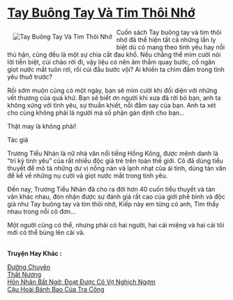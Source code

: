 <a href="https://utruyen.com/truyen/tay-buong-tay-va-tim-thoi-nho/20869/" title="Tay Buông Tay Và Tim Thôi Nhớ"><h1>Tay Buông Tay Và Tim Thôi Nhớ</h1></a><div style="display:table"><img align="right" style="float: left; padding: 10px;" src="https://utruyen.com/images/story/200x260/tay-buong-tay-va-tim-thoi-nho.jpg" alt="Tay Buông Tay Và Tim Thôi Nhớ">Cuốn sách Tay buông tay và tim thôi nhớ đã thể hiện tất cả những lần ly biệt dù có mang theo tình yêu hay nỗi thù hận, cũng đều là một sự chia cắt đau khổ. Nếu chẳng thể mỉm cười nói lời tiễn biệt, cúi chào rời đi, vậy liệu có nên âm thầm quay bước, cố ngăn giọt nước mắt tuôn rơi, rồi cúi đầu bước vội? Ai khiến ta chìm đắm trong tình yêu thuở trước?<p></p>Rồi sớm muộn cũng có một ngày, bạn sẽ mỉm cười khi đối diện với những vết thương của quá khứ. Bạn sẽ biết ơn người khi xưa đã rời bỏ bạn, anh ta không xứng với tình yêu, sự thuần khiết, nỗi đắm say của bạn. Anh ta xét cho cùng không phải là người mà số phận gán định cho bạn...<p></p>Thật may là không phải!<p></p>Tác giả<p></p>Trương Tiểu Nhàn là nữ nhà văn nổi tiếng Hồng Kông, được mệnh danh là “tri kỷ tình yêu” của rất nhiều độc giả trẻ trên toàn thế giới. Cô đã dùng tiểu thuyết để mô tả những dư vị nồng nàn và lạnh nhạt của ái tình, dùng tản văn để kể về những nụ cười và giọt nước mắt trong tình yêu.<p></p>Đến nay, Trương Tiểu Nhàn đã cho ra đời hơn 40 cuốn tiểu thuyết và tản văn khác nhau, đón nhận được sự đánh giá rất cao của giới phê bình và độc giả như Tay buông tay và tim thôi nhớ, Kiếp này em từng có anh, Tìm thấy nhau trong nỗi cô đơn…<p></p>Một người cũng có thể, nhưng phải có hai người, hai cái miệng và hai cái tôi mới có thể bùng lên cãi vã.</div><p><br><b>Truyện Hay Khác :</b></p><a href="https://utruyen.com/truyen/duong-chuyen/20867/" alt="Đường Chuyên">Đường Chuyên</a><br/><a href="https://truyenngontinhay.wordpress.com/2019/10/03/that-nuong/" alt="Thất Nương">Thất Nương</a><br/><a href="https://truyenngontinhay.wordpress.com/2019/10/03/hon-nhan-bat-ngo-doat-duoc-co-vo-nghich-ngom/" alt="Hôn Nhân Bất Ngờ: Đoạt Được Cô Vợ Nghịch Ngợm">Hôn Nhân Bất Ngờ: Đoạt Được Cô Vợ Nghịch Ngợm</a><br/><a href="https://truyenngontinhay.wordpress.com/2019/10/03/cau-hoai-banh-bao-cua-tra-cong/" alt="Cậu Hoài Bánh Bao Của Tra Công">Cậu Hoài Bánh Bao Của Tra Công</a><br/>